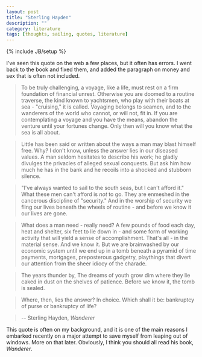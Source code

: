 ```yaml
---
layout: post
title: "Sterling Hayden"
description: ""
category: literature
tags: [thoughts, sailing, quotes, literature]
---
```

{% include JB/setup %}

I've seen this quote on the web a few places, but it often has errors. I went back to the book and fixed them, and added the paragraph on money and sex that is often not included. 

> To be truly challenging, a voyage, like a life, must rest on a firm foundation of financial unrest. Otherwise you are doomed to a routine traverse, the kind known to yachtsmen, who play with their boats at sea - "cruising," it is called. Voyaging belongs to seamen, and to the wanderers of the world who cannot, or will not, fit in. If you are contemplating a voyage and you have the means, abandon the venture until your fortunes change. Only then will you know what the sea is all about.

> Little has been said or written about the ways a man may blast himself free. Why? I don't know, unless the answer lies in our diseased values. A man seldom hesitates to describe his work; he gladly divulges the privacies of alleged sexual conquests. But ask him how much he has in the bank and he recoils into a shocked and stubborn silence. 

> "I've always wanted to sail to the south seas, but I can't afford it." What these men can't afford is _not_ to go. They are enmeshed in the cancerous discipline of "security." And in the worship of security we fling our lives beneath the wheels of routine - and before we know it our lives are gone.

> What does a man need - really need? A few pounds of food each day, heat and shelter, six feet to lie down in - and some form of working activity that will yield a sense of accomplishment. That's all - in the material sense. And we know it. But we are brainwashed by our economic system until we end up in a tomb beneath a pyramid of time payments, mortgages, preposterous gadgetry, playthings that divert our attention from the sheer idiocy of the charade.

> The years thunder by, The dreams of youth grow dim where they lie caked in dust on the shelves of patience. Before we know it, the tomb is sealed.

> Where, then, lies the answer? In choice. Which shall it be: bankruptcy of purse or bankruptcy of life?

> -- Sterling Hayden, _Wanderer_

This quote is often on my background, and it is one of the main reasons I embarked recently on a major attempt to save myself from leaping out of windows. More on that later. Obviously, I think you should all read his book, _Wanderer_. 


